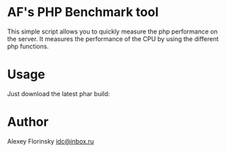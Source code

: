 # AF's PHP Benchmark tool
This simple script allows you to quickly measure the php performance on the server. It measures the performance of the CPU by using the different php functions.

# Usage
Just download the latest phar build: 

# Author
Alexey Florinsky
idc@inbox.ru





